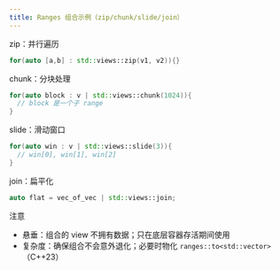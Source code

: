 ```yaml
---
title: Ranges 组合示例（zip/chunk/slide/join）
---
```


zip：并行遍历
```cpp
for(auto [a,b] : std::views::zip(v1, v2)){}
```

chunk：分块处理
```cpp
for(auto block : v | std::views::chunk(1024)){
  // block 是一个子 range
}
```

slide：滑动窗口
```cpp
for(auto win : v | std::views::slide(3)){
  // win[0], win[1], win[2]
}
```

join：扁平化
```cpp
auto flat = vec_of_vec | std::views::join;
```

注意
- 悬垂：组合的 view 不拥有数据；只在底层容器存活期间使用
- 复杂度：确保组合不会意外退化；必要时物化 `ranges::to<std::vector>`（C++23）

